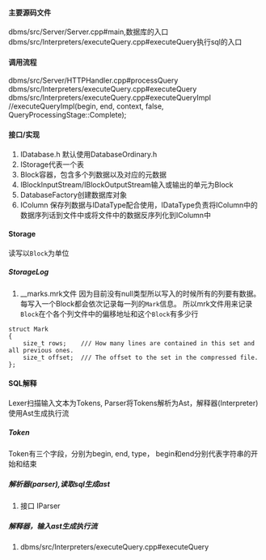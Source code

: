 #### 主要源码文件
dbms/src/Server/Server.cpp#main,数据库的入口
dbms/src/Interpreters/executeQuery.cpp#executeQuery执行sql的入口


#### 调用流程

dbms/src/Server/HTTPHandler.cpp#processQuery
    dbms/src/Interpreters/executeQuery.cpp#executeQuery
        dbms/src/Interpreters/executeQuery.cpp#executeQueryImpl         //executeQueryImpl(begin, end, context, false, QueryProcessingStage::Complete);  
                   


#### 接口/实现
1. IDatabase.h
默认使用DatabaseOrdinary.h
2. IStorage代表一个表
3. Block容器，包含多个列数据以及对应的元数据
4. IBlockInputStream/IBlockOutputStream输入或输出的单元为Block
5. DatabaseFactory创建数据库对象
6. IColumn 保存列数据与IDataType配合使用，IDataType负责将IColumn中的数据序列话到文件中或将文件中的数据反序列化到IColumn中

#### Storage
读写以`Block`为单位
##### StorageLog
1. __marks.mrk文件
因为目前没有null类型所以写入的时候所有的列要有数据。
每写入一个Block都会依次记录每一列的`Mark`信息。
所以mrk文件用来记录`Block`在个各个列文件中的偏移地址和这个`Block`有多少行

```
struct Mark
{
    size_t rows;    /// How many lines are contained in this set and all previous ones.
    size_t offset;  /// The offset to the set in the compressed file.
};
```






#### SQL解释
Lexer扫描输入文本为Tokens, Parser将Tokens解析为Ast，解释器(Interpreter)使用Ast生成执行流

##### Token
Token有三个字段，分别为begin, end, type， begin和end分别代表字符串的开始和结束

##### 解析器(parser),读取sql生成ast
1. 接口 IParser
##### 解释器，输入ast生成执行流


1. dbms/src/Interpreters/executeQuery.cpp#executeQuery
